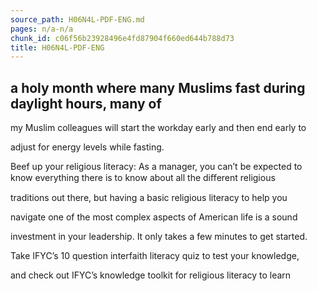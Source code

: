 ```yaml
---
source_path: H06N4L-PDF-ENG.md
pages: n/a-n/a
chunk_id: c06f56b23928496e4fd87904f660ed644b788d73
title: H06N4L-PDF-ENG
---
```

## a holy month where many Muslims fast during daylight hours, many of

my Muslim colleagues will start the workday early and then end early to

adjust for energy levels while fasting.

Beef up your religious literacy: As a manager, you can’t be expected to know everything there is to know about all the diﬀerent religious

traditions out there, but having a basic religious literacy to help you

navigate one of the most complex aspects of American life is a sound

investment in your leadership. It only takes a few minutes to get started.

Take IFYC’s 10 question interfaith literacy quiz to test your knowledge,

and check out IFYC’s knowledge toolkit for religious literacy to learn
